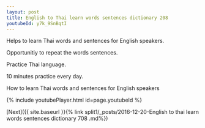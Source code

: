 ```yaml
---
layout: post
title: English to Thai learn words sentences dictionary 208 
youtubeId: y7k_9SnBqtI
---
```

 
 
Helps to learn Thai words and sentences for English speakers.

Opportunitiy to repeat the words sentences. 

Practice Thai language. 
 
10 minutes practice every day. 
 
How to learn Thai words and sentences for English speakers 
 
{% include youtubePlayer.html id=page.youtubeId %}
 
 
[Next]({{ site.baseurl }}{% link  split1/_posts/2016-12-20-English to thai learn words sentences dictionary 708 .md%})
 
